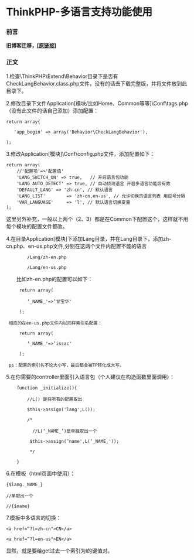# ThinkPHP-多语言支持功能使用

### 前言

**旧博客迁移，[\[原链接\]]**

### 正文

1.检查\ThinkPHP\Extend\Behavior目录下是否有CheckLangBehavior.class.php文件，没有的话去下载完整版，并将文件放到此目录下。

 

2.修改目录下文件Application\[模块/比如Home、Common等等]\Conf\tags.php（没有此文件的话自己添加）添加配置：
```
return array{

   'app_begin' => array('Behavior\CheckLangBehavior'),

);
``` 

3.修改Application\[模块]\Conf\config.php文件，添加配置如下：
```
return array(
    //'配置项'=>'配置值'
    'LANG_SWITCH_ON' => true,   // 开启语言包功能
    'LANG_AUTO_DETECT' => true, // 自动侦测语言 开启多语言功能后有效
    'DEFAULT_LANG' => 'zh-cn', // 默认语言
    'LANG_LIST'        => 'zh-cn,en-us', // 允许切换的语言列表 用逗号分隔
    'VAR_LANGUAGE'     => 'l', // 默认语言切换变量
);
```
这里另外补充，一般以上两个（2、3）都是在Common下配置这个，这样就不用每个模块的配置文件都改。

 

4.在目录Application\[模块]下添加Lang目录，并在Lang目录下，添加zh-cn.php、en-us.php文件,分别在这两个文件内配置不能的语言
```
        /Lang/zh-en.php

        /Lang/en-us.php
```
 

　　比如zh-en.php的配置可以如下：

         
```
     return array(

        ‘_NAME_'=>’甘宝华'

     );
 ```

     相应的在en-us.php文件内以同样索引名配置：

          
```
     return array(

        ‘_NAME_'=>’issac'

     );
 ```

     ps：配置的索引名不论大小写，最后都会被TP转化成大写。

 

5.在你需要的controller里面引入语言包（个人建议在构造函数里面调用）：

         
```
    function _initialize(){

        //L() 是将所有的配置取出

        $this->assign('lang',L());

        /*

          //L(‘_NAME_’)是单独取出一个

         $this->assign(’name',L(‘_NAME_'));

         */

    }
 ```

6.在模板（html页面中使用）：
```
{$lang._NAME_}      

//单取出一个

//{$name}
```
 

7.模板中多语言的切换：
```
<a href=“?l=zh-cn">CN</a>

<a href=“?l=en-us">EN</a>
```

 

显然，就是要给get过去一个索引为l的键值对。


[\[原链接\]]:https://www.jianshu.com/p/a639d68a645a


